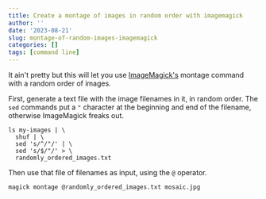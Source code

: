 ```yaml
---
title: Create a montage of images in random order with imagemagick
author: ''
date: '2023-08-21'
slug: montage-of-random-images-imagemagick
categories: []
tags: [command line]
---
```


It ain't pretty but this will let you use [ImageMagick's](https://imagemagick.org/script/index.php) montage command with a random order of images.

First, generate a text file with the image filenames in it, in random order. The `sed` commands put a `"` character at the beginning and end of the filename, otherwise ImageMagick freaks out.

```
ls my-images | \
  shuf | \
  sed 's/^/"/' | \
  sed 's/$/"/' > \
  randomly_ordered_images.txt
```

Then use that file of filenames as input, using the `@` operator.

```
magick montage @randomly_ordered_images.txt mosaic.jpg
```
